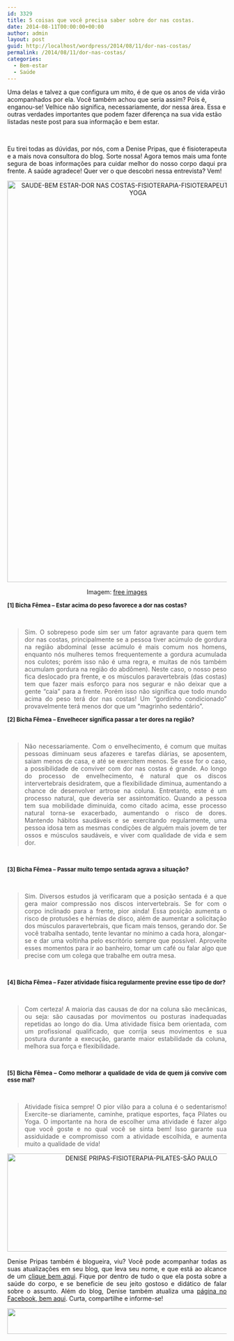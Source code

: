 ```yaml
---
id: 3329
title: 5 coisas que você precisa saber sobre dor nas costas.
date: 2014-08-11T00:00:00+00:00
author: admin
layout: post
guid: http://localhost/wordpress/2014/08/11/dor-nas-costas/
permalink: /2014/08/11/dor-nas-costas/
categories:
  - Bem-estar
  - Saúde
---
```

Uma delas e talvez a que configura um mito, é de que os anos de vida virão acompanhados por ela. Você também achou que seria assim? Pois é, enganou-se! Velhice não significa, necessariamente, dor nessa área. Essa e outras verdades importantes que podem fazer diferença na sua vida estão listadas neste post para sua informação e bem estar.

&nbsp;

<p align="justify">
  Eu tirei todas as dúvidas, por nós, com a Denise Pripas, que é fisioterapeuta e a mais nova consultora do blog. Sorte nossa! Agora temos mais uma fonte segura de boas informações para cuidar melhor do nosso corpo daqui pra frente. A saúde agradece! Quer ver o que descobri nessa entrevista? Vem!
</p>

<!--more-->

<p align="center">
  <a href="http://www.trololodemulher.com.br/blog/wp-content/uploads/2014/07/SAUDE-BEM-ESTAR-DOR-NAS-COSTAS-FISIOTERAPIA-FISIOTERAPEUTA-PILATES-YOGA.jpg"><img class="alignnone size-full wp-image-10266" src="http://www.trololodemulher.com.br/blog/wp-content/uploads/2014/07/SAUDE-BEM-ESTAR-DOR-NAS-COSTAS-FISIOTERAPIA-FISIOTERAPEUTA-PILATES-YOGA.jpg" alt="SAUDE-BEM ESTAR-DOR NAS COSTAS-FISIOTERAPIA-FISIOTERAPEUTA-PILATES-YOGA" width="600" height="921" /></a>
</p>

<p align="center">
  Imagem: <a href="http://www.freeimages.com/" target="_blank">free images</a>
</p>

<p align="justify">
  <strong><span style="font-size: small;">[1] Bicha Fêmea &#8211; Estar acima do peso favorece a dor nas costas?</span></strong>
</p>

&nbsp;

> <p style="text-align: justify;">
>   Sim. O sobrepeso pode sim ser um fator agravante para quem tem dor nas costas, principalmente se a pessoa tiver acúmulo de gordura na região abdominal (esse acúmulo é mais comum nos homens, enquanto nós mulheres temos frequentemente a gordura acumulada nos culotes; porém isso não é uma regra, e muitas de nós também acumulam gordura na região do abdômen). Neste caso, o nosso peso fica deslocado pra frente, e os músculos paravertebrais (das costas) tem que fazer mais esforço para nos segurar e não deixar que a gente &#8220;caia&#8221; para a frente. Porém isso não significa que todo mundo acima do peso terá dor nas costas! Um &#8220;gordinho condicionado&#8221; provavelmente terá menos dor que um &#8220;magrinho sedentário&#8221;.
> </p>

<p align="justify">
  <strong><span style="font-size: small;">[2] Bicha Fêmea &#8211; Envelhecer significa passar a ter dores na região?</span></strong>
</p>

&nbsp;

> <p align="justify">
>   Não necessariamente. Com o envelhecimento, é comum que muitas pessoas diminuam seus afazeres e tarefas diárias, se aposentem, saiam menos de casa, e até se exercitem menos. Se esse for o caso, a possibilidade de conviver com dor nas costas é grande. Ao longo do processo de envelhecimento, é natural que os discos intervertebrais desidratem, que a flexibilidade diminua, aumentando a chance de desenvolver artrose na coluna. Entretanto, este é um processo natural, que deveria ser assintomático. Quando a pessoa tem sua mobilidade diminuída, como citado acima, esse processo natural torna-se exacerbado, aumentando o risco de dores. Mantendo hábitos saudáveis e se exercitando regularmente, uma pessoa idosa tem as mesmas condições de alguém mais jovem de ter ossos e músculos saudáveis, e viver com qualidade de vida e sem dor.
> </p>

&nbsp;

<p align="justify">
  <strong><span style="font-size: small;">[3] Bicha Fêmea &#8211; Passar muito tempo sentada agrava a situação?</span></strong>
</p>

&nbsp;

> <p align="justify">
>   Sim. Diversos estudos já verificaram que a posição sentada é a que gera maior compressão nos discos intervertebrais. Se for com o corpo inclinado para a frente, pior ainda! Essa posição aumenta o risco de protusões e hérnias de disco, além de aumentar a solicitação dos músculos paravertebrais, que ficam mais tensos, gerando dor. Se você trabalha sentado, tente levantar no mínimo a cada hora, alongar-se e dar uma voltinha pelo escritório sempre que possível. Aproveite esses momentos para ir ao banheiro, tomar um café ou falar algo que precise com um colega que trabalhe em outra mesa.
> </p>

&nbsp;

<p align="justify">
  <strong><span style="font-size: small;">[4] Bicha Fêmea &#8211; Fazer atividade física regularmente previne esse tipo de dor?</span></strong>
</p>

&nbsp;

> <p align="justify">
>   Com certeza! A maioria das causas de dor na coluna são mecânicas, ou seja: são causadas por movimentos ou posturas inadequadas repetidas ao longo do dia. Uma atividade física bem orientada, com um profissional qualificado, que corrija seus movimentos e sua postura durante a execução, garante maior estabilidade da coluna, melhora sua força e flexibilidade.
> </p>

&nbsp;

<p align="justify">
  <strong><span style="font-size: small;">[5] Bicha Fêmea &#8211; Como melhorar a qualidade de vida de quem já convive com esse mal?</span></strong>
</p>

&nbsp;

> <p align="justify">
>   Atividade física sempre! O pior vilão para a coluna é o sedentarismo! Exercite-se diariamente, caminhe, pratique esportes, faça Pilates ou Yoga. O importante na hora de escolher uma atividade é fazer algo que você goste e no qual você se sinta bem! Isso garante sua assiduidade e compromisso com a atividade escolhida, e aumenta muito a qualidade de vida!
> </p>

<p align="center">
  <a href="http://www.trololodemulher.com.br/blog/wp-content/uploads/2014/07/DENISE-PRIPAS-FISIOTERAPIA-PILATES-SÃO-PAULO.png"><img class="alignnone size-full wp-image-10265" src="http://www.trololodemulher.com.br/blog/wp-content/uploads/2014/07/DENISE-PRIPAS-FISIOTERAPIA-PILATES-SÃO-PAULO.png" alt="DENISE PRIPAS-FISIOTERAPIA-PILATES-SÃO PAULO" width="600" height="225" /></a>
</p>

<p align="justify">
  Denise Pripas também é blogueira, viu? Você pode acompanhar todas as suas atualizações em seu blog, que leva seu nome, e que está ao alcance de um <a href="http://www.fisioterapiadenisepripas.blogspot.com.br/" target="_blank">clique bem aqui</a>. Fique por dentro de tudo o que ela posta sobre a saúde do corpo, e se beneficie de seu jeito gostoso e didático de falar sobre o assunto. Além do blog, Denise também atualiza uma <a href="https://www.facebook.com/fisioterapia.denisepripas/timeline" target="_blank">página no Facebook, bem aqui</a>. Curta, compartilhe e informe-se!
</p>

<p align="center">
  <a href="http://feedburner.google.com/fb/a/mailverify?uri=blogbichafemea&loc=pt_BR" target="_blank"><img class="alignnone size-full wp-image-8451" title="Assine o Bicha Fêmea grátis!" src="http://www.trololodemulher.com.br/blog/wp-content/uploads/2012/01/rodapé.png" alt="" width="600" height="59" /></a>
</p>

&nbsp;

<p align="center">